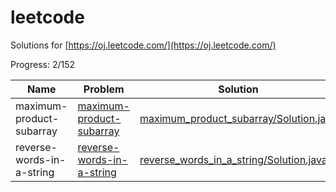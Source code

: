 leetcode
========

Solutions for [https://oj.leetcode.com/](https://oj.leetcode.com/)

Progress: 2/152

Name | Problem | Solution
------------ | ------------- | ------------
maximum-product-subarray | [maximum-product-subarray](https://oj.leetcode.com/problems/maximum-product-subarray/)  | [maximum_product_subarray/Solution.java](src/main/java/maximum_product_subarray/Solution.java)
reverse-words-in-a-string | [reverse-words-in-a-string](https://oj.leetcode.com/problems/reverse-words-in-a-string/)  | [reverse_words_in_a_string/Solution.java](src/main/java/reverse_words_in_a_string/Solution.java)